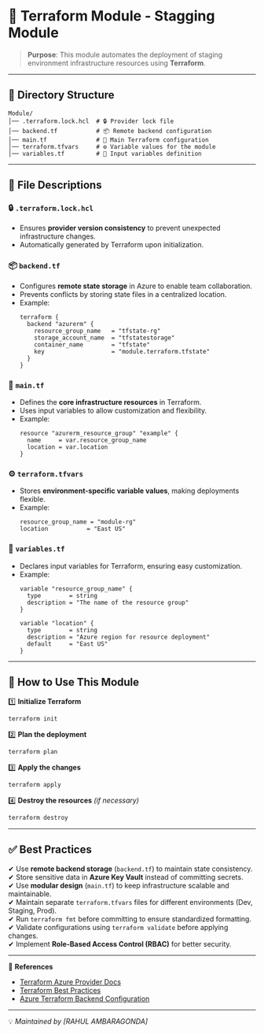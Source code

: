 # 🚀 Terraform Module - Stagging Module

> **Purpose**: This module automates the deployment of staging environment infrastructure resources using **Terraform**.

---

## 📂 Directory Structure

```
Module/
│── .terraform.lock.hcl  # 🔒 Provider lock file
│── backend.tf           # 📦 Remote backend configuration
│── main.tf              # 📜 Main Terraform configuration
│── terraform.tfvars     # ⚙️ Variable values for the module
│── variables.tf         # 📌 Input variables definition
```

---

## 📄 File Descriptions

### 🔒 `.terraform.lock.hcl`
- Ensures **provider version consistency** to prevent unexpected infrastructure changes.
- Automatically generated by Terraform upon initialization.

### 📦 `backend.tf`
- Configures **remote state storage** in Azure to enable team collaboration.
- Prevents conflicts by storing state files in a centralized location.
- Example:
  ```hcl
  terraform {
    backend "azurerm" {
      resource_group_name   = "tfstate-rg"
      storage_account_name  = "tfstatestorage"
      container_name        = "tfstate"
      key                   = "module.terraform.tfstate"
    }
  }
  ```

### 📜 `main.tf`
- Defines the **core infrastructure resources** in Terraform.
- Uses input variables to allow customization and flexibility.
- Example:
  ```hcl
  resource "azurerm_resource_group" "example" {
    name     = var.resource_group_name
    location = var.location
  }
  ```

### ⚙️ `terraform.tfvars`
- Stores **environment-specific variable values**, making deployments flexible.
- Example:
  ```hcl
  resource_group_name = "module-rg"
  location           = "East US"
  ```

### 📌 `variables.tf`
- Declares input variables for Terraform, ensuring easy customization.
- Example:
  ```hcl
  variable "resource_group_name" {
    type        = string
    description = "The name of the resource group"
  }

  variable "location" {
    type        = string
    description = "Azure region for resource deployment"
    default     = "East US"
  }
  ```

---

## 🚀 How to Use This Module

1️⃣ **Initialize Terraform**
```sh
terraform init
```
2️⃣ **Plan the deployment**
```sh
terraform plan
```
3️⃣ **Apply the changes**
```sh
terraform apply
```
4️⃣ **Destroy the resources** *(if necessary)*
```sh
terraform destroy
```

---

## ✅ Best Practices
✔ Use **remote backend storage** (`backend.tf`) to maintain state consistency.  
✔ Store sensitive data in **Azure Key Vault** instead of committing secrets.  
✔ Use **modular design** (`main.tf`) to keep infrastructure scalable and maintainable.  
✔ Maintain separate `terraform.tfvars` files for different environments (Dev, Staging, Prod).  
✔ Run `terraform fmt` before committing to ensure standardized formatting.  
✔ Validate configurations using `terraform validate` before applying changes.  
✔ Implement **Role-Based Access Control (RBAC)** for better security.

---

🔗 **References**
- [Terraform Azure Provider Docs](https://registry.terraform.io/providers/hashicorp/azurerm/latest/docs)
- [Terraform Best Practices](https://learn.hashicorp.com/terraform)
- [Azure Terraform Backend Configuration](https://developer.hashicorp.com/terraform/language/settings/backends/configuration)

---

💡 *Maintained by [RAHUL AMBARAGONDA]*
